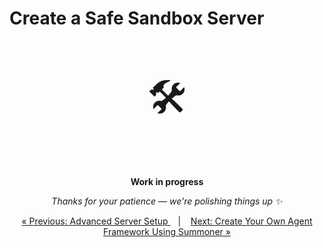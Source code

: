 # Create a Safe Sandbox Server


<p align="center" style="font-size: 64px;">🛠️</p>
<p align="center">
  <strong>Work in progress</strong>
</p>
<p align="center">
  <em>Thanks for your patience — we're polishing things up ✨</em>
</p>



<!-- Open your local server to the internet safely. -->

<p align="center">
  <a href="server_setup.md">&laquo; Previous: Advanced Server Setup </a> &nbsp;&nbsp;&nbsp;|&nbsp;&nbsp;&nbsp; <a href="agent_framework.md">Next: Create Your Own Agent Framework Using Summoner &raquo;</a>
</p>